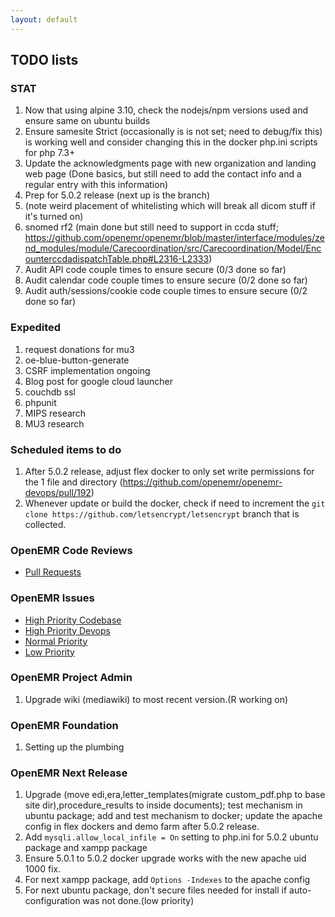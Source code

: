 ```yaml
---
layout: default
---
```

## TODO lists

### STAT
1. Now that using alpine 3.10, check the nodejs/npm versions used and ensure same on ubuntu builds
1. Ensure samesite Strict (occasionally is is not set; need to debug/fix this) is working well and consider changing this in the docker php.ini scripts for php 7.3+
1. Update the acknowledgments page with new organization and landing web page (Done basics, but still need to add the contact info and a regular entry with this information)
1. Prep for 5.0.2 release (next up is the branch)
1. (note weird placement of whitelisting which will break all dicom stuff if it's turned on)
1. snomed rf2 (main done but still need to support in ccda stuff; https://github.com/openemr/openemr/blob/master/interface/modules/zend_modules/module/Carecoordination/src/Carecoordination/Model/EncounterccdadispatchTable.php#L2316-L2333)
1. Audit API code couple times to ensure secure (0/3 done so far)
1. Audit calendar code couple times to ensure secure (0/2 done so far)
1. Audit auth/sessions/cookie code couple times to ensure secure (0/2 done so far)

### Expedited
1. request donations for mu3
1. oe-blue-button-generate
1. CSRF implementation ongoing
1. Blog post for google cloud launcher
1. couchdb ssl
1. phpunit
1. MIPS research
1. MU3 research

### Scheduled items to do
1. After 5.0.2 release, adjust flex docker to only set write permissions for the 1 file and directory (https://github.com/openemr/openemr-devops/pull/192)
1. Whenever update or build the docker, check if need to increment the `git clone https://github.com/letsencrypt/letsencrypt` branch that is collected. 

### OpenEMR Code Reviews
* [Pull Requests](https://github.com/openemr/openemr/pulls)

### OpenEMR Issues
* [High Priority Codebase](https://github.com/openemr/openemr/milestone/4)
* [High Priority Devops](https://github.com/openemr/openemr-devops/milestone/1)
* [Normal Priority](https://github.com/openemr/openemr/milestone/5)
* [Low Priority](https://github.com/openemr/openemr/milestone/6)

### OpenEMR Project Admin
1. Upgrade wiki (mediawiki) to most recent version.(R working on)

### OpenEMR Foundation
1. Setting up the plumbing

### OpenEMR Next Release
1. Upgrade (move edi,era,letter_templates(migrate custom_pdf.php to base site dir),procedure_results to inside documents); test mechanism in ubuntu package; add and test mechanism to docker; update the apache config in flex dockers and demo farm after 5.0.2 release.
1. Add `mysqli.allow_local_infile = On` setting to php.ini for 5.0.2 ubuntu package and xampp package
1. Ensure 5.0.1 to 5.0.2 docker upgrade works with the new apache uid 1000 fix.
1. For next xampp package, add `Options -Indexes` to the apache config
1. For next ubuntu package, don't secure files needed for install if auto-configuration was not done.(low priority)
